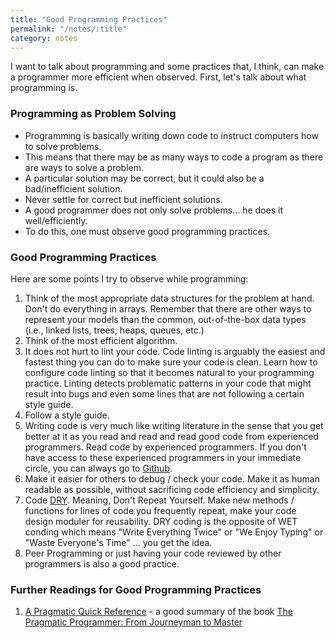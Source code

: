 ```yaml
---
title: "Good Programming Practices"
permalink: "/notes/:title"
category: notes
---
```

I want to talk about programming and some practices that, I think, can make a programmer more efficient when observed. First, let's talk about what programming is.<!--more-->

### Programming as Problem Solving
- Programming is basically writing down code to instruct computers how to solve problems.
- This means that there may be as many ways to code a program as there are ways to solve a problem.
- A particular solution may be correct, but it could also be a bad/inefficient solution.
- Never settle for correct but inefficient solutions.
- A good programmer does not only solve problems... he does it well/efficiently.
- To do this, one must observe good programming practices.

### Good Programming Practices
Here are some points I try to observe while programming:
1. Think of the most appropriate data structures for the problem at hand. Don't do everything in arrays. Remember that there are other ways to represent your models than the common, out-of-the-box data types (i.e., linked lists, trees, heaps, queues, etc.)
2. Think of the most efficient algorithm.
3. It does not hurt to lint your code. Code linting is arguably the easiest and fastest thing you can do to make sure your code is clean. Learn how to configure code linting so that it becomes natural to your programming practice. Linting detects problematic patterns in your code that might result into bugs and even some lines that are not following a certain style guide.
4. Follow a style guide.
5. Writing code is very much like writing literature in the sense that you get better at it as you read and read and read good code from experienced programmers. Read code by experienced programmers. If you don't have access to these experienced programmers in your immediate circle, you can always go to [Github](https://github.com).
6. Make it easier for others to debug / check your code. Make it as human readable as possible, without sacrificing code efficiency and simplicity.
7. Code [DRY](https://en.wikipedia.org/wiki/Don%27t_repeat_yourself). Meaning, Don't Repeat Yourself. Make new methods / functions for lines of code you frequently repeat, make your code design moduler for reusability. DRY coding is the opposite of WET conding which means "Write Everything Twice" or "We Enjoy Typing" or "Waste Everyone's Time" ... you get the idea.
8. Peer Programming or just having your code reviewed by other programmers is also a good practice.

### Further Readings for Good Programming Practices

1. [A Pragmatic Quick Reference](https://blog.programminghorror.com/a-pragmatic-quick-reference/) - a good summary of the book [The Pragmatic Programmer: From Journeyman to Master](https://www.amazon.com/exec/obidos/ASIN/020161622X/codihorr-20)
